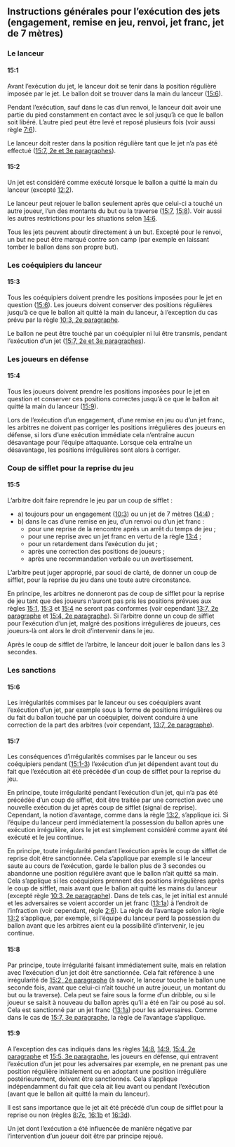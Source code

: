 ## Instructions générales pour l’exécution des jets (engagement, remise en jeu, renvoi, jet franc, jet de 7 mètres)

### Le lanceur

#### 15:1
Avant l’exécution du jet, le lanceur doit se tenir dans la position régulière imposée par le jet. Le ballon doit se
trouver dans la main du lanceur ([15:6](#15:6)).

Pendant l’exécution, sauf dans le cas d’un renvoi, le lanceur doit avoir une partie du pied constamment en contact avec
le sol jusqu’à ce que le ballon soit libéré. L’autre pied peut être levé et reposé plusieurs fois (voir aussi règle
[7:6](#7:6)).

Le lanceur doit rester dans la position régulière tant que le jet n’a pas été effectué
([15:7, 2e et 3e paragraphes](#15:7)).

#### 15:2
Un jet est considéré comme exécuté lorsque le ballon a quitté la main du lanceur (excepté [12:2](#12:2)).

Le lanceur peut rejouer le ballon seulement après que celui-ci a touché un autre joueur, l’un des montants du but ou la
traverse ([15:7](#15:7), [15:8](#15:8)). Voir aussi les autres restrictions pour les situations selon [14:6](#14:6).

Tous les jets peuvent aboutir directement à un but. Excepté pour le renvoi, un but ne peut être marqué contre son camp
(par exemple en laissant tomber le ballon dans son propre but).

### Les coéquipiers du lanceur

#### 15:3
Tous les coéquipiers doivent prendre les positions imposées pour le jet en question ([15:6](#15:6)). Les joueurs doivent
conserver des positions régulières jusqu’à ce que le ballon ait quitté la main du lanceur, à l’exception du cas prévu
par la règle [10:3, 2e paragraphe](#10:3).

Le ballon ne peut être touché par un coéquipier ni lui être transmis, pendant l’exécution d’un jet
([15:7, 2e et 3e paragraphes](#15:7)).

### Les joueurs en défense

#### 15:4
Tous les joueurs doivent prendre les positions imposées pour le jet en question et conserver ces positions correctes
jusqu’à ce que le ballon ait quitté la main du lanceur ([15:9](#15:9)).

Lors de l’exécution d’un engagement, d’une remise en jeu ou d’un jet franc, les arbitres ne doivent pas corriger les
positions irrégulières des joueurs en défense, si lors d’une exécution immédiate cela n’entraîne aucun désavantage pour
l’équipe attaquante. Lorsque cela entraîne un désavantage, les positions irrégulières sont alors à corriger.

### Coup de sifflet pour la reprise du jeu

#### 15:5
L’arbitre doit faire reprendre le jeu par un coup de sifflet :

- a) toujours pour un engagement ([10:3](#10:3)) ou un jet de 7 mètres ([14:4](#14:4)) ;
- b) dans le cas d’une remise en jeu, d’un renvoi ou d’un jet franc :
  - pour une reprise de la rencontre après un arrêt du temps de jeu ;
  - pour une reprise avec un jet franc en vertu de la règle [13:4](#13:4) ;
  - pour un retardement dans l’exécution du jet ;
  - après une correction des positions de joueurs ;
  - après une recommandation verbale ou un avertissement.

L’arbitre peut juger approprié, par souci de clarté, de donner un coup de sifflet, pour la reprise du jeu dans une toute
autre circonstance.

En principe, les arbitres ne donneront pas de coup de sifflet pour la reprise de jeu tant que des joueurs n’auront pas
pris les positions prévues aux règles [15:1](#15:1), [15:3](#15:3) et [15:4](#15:4) ne seront pas conformes (voir
cependant [13:7, 2e paragraphe](#13:7) et [15:4, 2e paragraphe](#15:4)). Si l’arbitre donne un coup de sifflet pour
l’exécution d’un jet, malgré des positions irrégulières de joueurs, ces joueurs-là ont alors le droit d’intervenir dans
le jeu.

Après le coup de sifflet de l’arbitre, le lanceur doit jouer le ballon dans les 3 secondes.

### Les sanctions

#### 15:6
Les irrégularités commises par le lanceur ou ses coéquipiers avant l’exécution d’un jet, par exemple sous la forme de
positions irrégulières ou du fait du ballon touché par un coéquipier, doivent conduire à une correction de la part des
arbitres (voir cependant, [13:7, 2e paragraphe](#13:7)).

#### 15:7
Les conséquences d’irrégularités commises par le lanceur ou ses coéquipiers pendant ([15:1-3](#15:1)) l’exécution d’un
jet dépendent avant tout du fait que l’exécution ait été précédée d’un coup de sifflet pour la reprise du jeu.

En principe, toute irrégularité pendant l’exécution d’un jet, qui n’a pas été précédée d’un coup de sifflet, doit être
traitée par une correction avec une nouvelle exécution du jet après coup de sifflet (signal de reprise). Cependant, la
notion d’avantage, comme dans la règle [13:2](#13:2), s’applique ici. Si l’équipe du lanceur perd immédiatement la
possession du ballon après une exécution irrégulière, alors le jet est simplement considéré comme ayant été exécuté et
le jeu continue.

En principe, toute irrégularité pendant l’exécution après le coup de sifflet de reprise doit être sanctionnée. Cela
s’applique par exemple si le lanceur saute au cours de l’exécution, garde le ballon plus de 3 secondes ou abandonne une
position régulière avant que le ballon n’ait quitté sa main. Cela s’applique si les coéquipiers prennent des positions
irrégulières après le coup de sifflet, mais avant que le ballon ait quitté les mains du lanceur (excepté règle
[10:3, 2e paragraphe](#10:3)). Dans de tels cas, le jet initial est annulé et les adversaires se voient accorder un jet
franc ([13:1a](#13:1)) à l’endroit de l’infraction (voir cependant, règle [2:6](#2:6)). La règle de l’avantage selon la
règle [13:2](#13:2) s’applique, par exemple, si l’équipe du lanceur perd la possession du ballon avant que les arbitres
aient eu la possibilité d’intervenir, le jeu continue.

#### 15:8
Par principe, toute irrégularité faisant immédiatement suite, mais en relation avec l’exécution d’un jet doit être
sanctionnée. Cela fait référence à une irrégularité de [15:2, 2e paragraphe](#15:2) (à savoir, le lanceur touche le
ballon une seconde fois, avant que celui-ci n’ait touché un autre joueur, un montant du but ou la traverse). Cela peut
se faire sous la forme d’un dribble, ou si le joueur se saisit à nouveau du ballon après qu’il a été en l’air ou posé au
sol. Cela est sanctionné par un jet franc ([13:1a](#13:1)) pour les adversaires. Comme dans le cas de
[15:7, 3e paragraphe](#15:7), la règle de l’avantage s’applique.

#### 15:9
A l’exception des cas indiqués dans les règles [14:8](#14:8), [14:9](#14:9), [15:4, 2e paragraphe](#15:4) et
[15:5, 3e paragraphe](#15:5), les joueurs en défense, qui entravent l’exécution d’un jet pour les adversaires par
exemple, en ne prenant pas une position régulière initialement ou en adoptant une position irrégulière postérieurement,
doivent être sanctionnés. Cela s’applique indépendamment du fait que cela ait lieu avant ou pendant l’exécution (avant
que le ballon ait quitté la main du lanceur).

Il est sans importance que le jet ait été précédé d’un coup de sifflet pour la reprise ou non (règles [8:7c](#8:7),
[16:1b](#16:1) et [16:3d](#16:3)).

Un jet dont l’exécution a été influencée de manière négative par l’intervention d’un joueur doit être par principe
rejoué.
